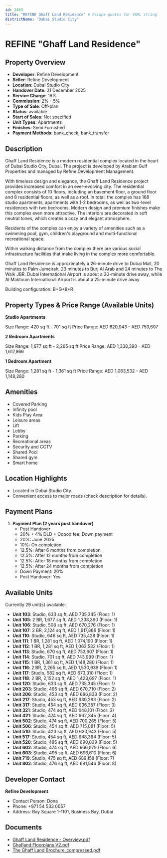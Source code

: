 ```yaml
---
id: 2465
title: "REFINE Ghaff Land Residence" # Escape quotes for YAML string
districtName: "Dubai Studio City"
---
```


# REFINE "Ghaff Land Residence"

## Property Overview
- **Developer**: Refine Development
- **Seller**: Refine Development
- **Location**: Dubai Studio City
- **Handover Date**: 31 December 2025
- **Service Charge**: 16%
- **Commission**: 2% - 5%
- **Type of Sale**: Off-plan
- **Status**: available
- **Start of Sales**: Not specified
- **Unit Types**: Apartments
- **Finishes**: Semi Furnished
- **Payment Methods**: bank_check, bank_transfer

## Description
Ghaff Land Residence is a modern residential complex located in the heart of Dubai Studio City, Dubai. The project is developed by Arabian Gulf Properties and managed by Refine Development Management.

With timeless design and elegance, the Ghaff Land Residence project provides increased comfort in an ever-evolving city. The residential complex consists of 10 floors, including an basement floor, a ground floor and 8 residential floors, as well as a roof. In total, the complex has 168 studio apartments, apartments with 1-2 bedrooms, as well as two-level residences with two bedrooms. Modern design and premium finishes make this complex even more attractive. The interiors are decorated in soft neutral tones, which creates a cozy and elegant atmosphere.

Residents of the complex can enjoy a variety of amenities such as a swimming pool, gym, children's playground and multi-functional recreational space.

Within walking distance from the complex there are various social infrastructure facilities that make living in the complex more comfortable.

Ghaff Land Residence is approximately a 26-minute drive to Dubai Mall, 20 minutes to Palm Jumeirah, 23 minutes to Burj Al Arab and 24 minutes to The Walk JBR. Dubai International Airport is about a 30-minute drive away, while Al Maktoum International Airport is about a 25-minute drive away.

Building configuration: B+G+8+R

## Property Types & Price Range (Available Units)
**Studio Apartments**

Size Range: 420 sq ft - 701 sq ft
Price Range: AED 620,943 - AED 753,607

**2 Bedroom Apartments**

Size Range: 1,677 sq ft - 2,265 sq ft
Price Range: AED 1,338,390 - AED 1,617,866

**1 Bedroom Apartment**

Size Range: 1,281 sq ft - 1,361 sq ft
Price Range: AED 1,063,532 - AED 1,148,280

## Amenities
- Covered Parking
- Infinity pool
- Kids Play Area
- Leisure areas
- Lift
- Lobby
- Parking
- Recreational areas
- Security and CCTV
- Shared Pool
- Shared gym
- Smart home

## Location Highlights
- Located in Dubai Studio City.
- Convenient access to major roads (check description for details).

## Payment Plans
1. **Payment Plan (2 years post handover)**
   - Post Handover
   - 20% + 4% DLD + Oqood fee: Down payment
   - 20%: June 2025
   - 10%: On completion
   - 12.5%: After 6 months from completion
   - 12.5%: After 12 months from completion
   - 12.5%: After 18 months from completion
   - 12.5%: After 24 months from completion
   - Down Payment: 20%
   - Post Handover: Yes

## Available Units
Currently 29 unit(s) available:
- **Unit 103**: Studio, 633 sq ft, AED 735,345 (Floor: 1)
- **Unit 105**: 2 BR, 1,677 sq ft, AED 1,338,390 (Floor: 1)
- **Unit 106**: Studio, 508 sq ft, AED 670,276 (Floor: 1)
- **Unit 107**: 2 BR, 2,124 sq ft, AED 1,617,866 (Floor: 1)
- **Unit 110**: Studio, 646 sq ft, AED 735,428 (Floor: 1)
- **Unit 111**: 1 BR, 1,281 sq ft, AED 1,074,190 (Floor: 1)
- **Unit 112**: 1 BR, 1,281 sq ft, AED 1,063,532 (Floor: 1)
- **Unit 113**: Studio, 670 sq ft, AED 753,607 (Floor: 1)
- **Unit 114**: Studio, 701 sq ft, AED 743,999 (Floor: 1)
- **Unit 115**: 1 BR, 1,361 sq ft, AED 1,148,280 (Floor: 1)
- **Unit 116**: 2 BR, 2,265 sq ft, AED 1,530,939 (Floor: 1)
- **Unit 117**: Studio, 582 sq ft, AED 673,310 (Floor: 1)
- **Unit 118**: 2 BR, 2,152 sq ft, AED 1,423,697 (Floor: 1)
- **Unit 120**: Studio, 633 sq ft, AED 735,345 (Floor: 1)
- **Unit 203**: Studio, 495 sq ft, AED 670,710 (Floor: 2)
- **Unit 206**: Studio, 453 sq ft, AED 696,833 (Floor: 2)
- **Unit 217**: Studio, 453 sq ft, AED 630,293 (Floor: 2)
- **Unit 317**: Studio, 454 sq ft, AED 636,357 (Floor: 3)
- **Unit 321**: Studio, 474 sq ft, AED 648,101 (Floor: 3)
- **Unit 421**: Studio, 474 sq ft, AED 662,345 (Floor: 4)
- **Unit 502**: Studio, 474 sq ft, AED 700,265 (Floor: 5)
- **Unit 506**: Studio, 454 sq ft, AED 715,081 (Floor: 5)
- **Unit 510**: Studio, 420 sq ft, AED 620,943 (Floor: 5)
- **Unit 517**: Studio, 454 sq ft, AED 648,364 (Floor: 5)
- **Unit 520**: Studio, 495 sq ft, AED 690,039 (Floor: 5)
- **Unit 602**: Studio, 474 sq ft, AED 666,979 (Floor: 6)
- **Unit 603**: Studio, 495 sq ft, AED 696,610 (Floor: 6)
- **Unit 719**: Studio, 475 sq ft, AED 689,158 (Floor: 7)
- **Unit 802**: Studio, 476 sq ft, AED 681,546 (Floor: 8)

## Developer Contact
**Refine Development**
- Contact Person: Dona
- Phone: +971 54 533 0057
- Address: Bay Square 1-1101, Business Bay, Dubai

## Documents
- [Ghaff Land Residence - Overview.pdf](https://cdn.geniemap.net/2024/07/15/nW8644UDV97Q2o2zzyNIMbM4VkcWU2QNzKnw4x7j.pdf)
- [Ghafland Floorplans V2.pdf](https://cdn.geniemap.net/2024/07/15/dxfOim3y0IWB8E4CRE1XyqMdSQfQQg3G40BVEwzr.pdf)
- [The Ghaff Land Brochure_compressed.pdf](https://cdn.geniemap.net/2024/11/05/rKKUGYt29n5iZ5KNfinr7ylR4KObMqJLRVIAamiO.pdf)
